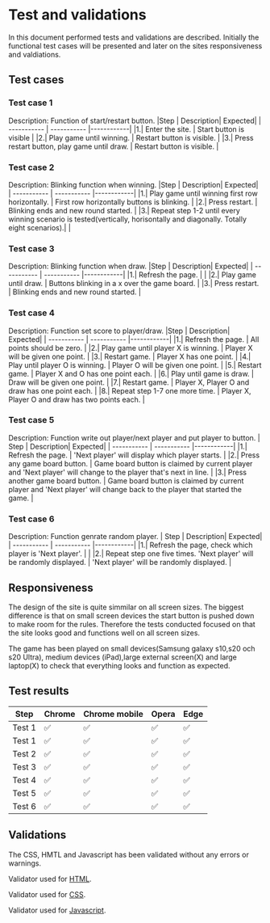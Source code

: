 # Test and validations
In this document performed tests and validations are described. Initially the functional test cases will be presented and later on the sites responsiveness and valdiations. 
## Test cases
### Test case 1

Description: Function of start/restart button.
|Step | Description| Expected|
| ----------- | ----------- |------------|
|1.|    Enter the site.        | Start button is visible   |
|2.|    Play game until winning.	 | Restart button is visible. |
|3.| 	Press restart button, play game until draw. | Restart button is visible. | 

### Test case 2
Description: Blinking function when winning.
|Step | Description| Expected|
| ----------- | ----------- |------------|
|1.|  Play game until winning first row horizontally.   |  First row horizontally buttons is blinking. |
|2.|  Press restart.      |  Blinking ends and new round started. |
|3.|    Repeat step 1-2 until every winning scenario is tested(vertically, horisontally and diagonally. Totally eight scenarios).|   |

### Test case 3
Description: Blinking function when draw.
|Step | Description| Expected|
| ----------- | ----------- |------------|
|1.|   Refresh the page.      |                          |
|2.|   Play game until draw.      |  Buttons blinking in a x over the game board.       |
|3.|   Press restart.     | Blinking ends and new round started.      |

### Test case 4
Description: Function set score to player/draw.
|Step | Description| Expected|
| ----------- | ----------- |------------|
|1.|  Refresh the page.       | All points should be zero.           |
|2.|  Play game until player X is winning.     |  Player X will be given one point.    |
|3.|  Restart game.      |  Player X has one point.                       |
|4.|  Play until player O is winning.       |  Player O will be given one point.   |
|5.|  Restart game.  | Player X and O has one point each.   |
|6.|  Play until game is draw.      |  Draw will be given one point.  |
|7.|  Restart game.     |  Player X, Player O and draw has one point each.      |
|8.|  Repeat step 1-7 one more time.     | Player X, Player O and draw has two points each.  |
### Test case 5
Description: Function write out player/next player and put player to button.
| Step | Description| Expected|
| ----------- | ----------- |------------|
|1.| Refresh the page.    | 'Next player' will display which player starts.  |
|2.| Press any game board button. |   Game board button is claimed by current player and 'Next player' will change to the player that's next in line.  |
|3.| Press another game board button. |  Game board button is claimed by current player and 'Next player' will change back to the player that started the game. |
### Test case 6
Description: Function genrate random player.
| Step | Description| Expected|
| ----------- | ----------- |------------|
|1.|   Refresh the page, check which player is 'Next player'.      |                                           |
|2.|   Repeat step one five times. 'Next player' will be randomly displayed. | 'Next player' will be randomly displayed. |

## Responsiveness
The design of the site is quite simmilar on all screen sizes. The biggest difference is that on small screen devices the start button is pushed down to make room for the rules. Therefore the tests conducted focused on that the site looks good and functions well on all screen sizes. 

The game has been played on small devices(Samsung galaxy s10,s20 och s20 Ultra), medium devices (iPad),large external screen(X) and large laptop(X) to check that everything looks and function as expected. 
## Test results 
| Step	 | Chrome  | Chrome mobile | Opera | Edge |
|--------|---------|---------|---------|-----------|
| Test 1 |  ✅  |   ✅  |  ✅  |  ✅     |
| Test 1 |  ✅  |   ✅  |  ✅  |  ✅     |
| Test 2 |  ✅  |   ✅  |  ✅  |  ✅     |
| Test 3 |  ✅  |   ✅  |  ✅  |  ✅     |
| Test 4 |  ✅  |   ✅  |  ✅  |  ✅     |
| Test 5 |  ✅  |   ✅  |  ✅  |  ✅     |
| Test 6 |  ✅  |   ✅  |  ✅  |  ✅     |

## Validations 
The CSS, HMTL and Javascript has been validated without any errors or warnings.

Validator used for [HTML](https://validator.w3.org/).

Validator used for [CSS](https://jigsaw.w3.org/css-validator/).

Validator used for [Javascript](https://jshint.com/).